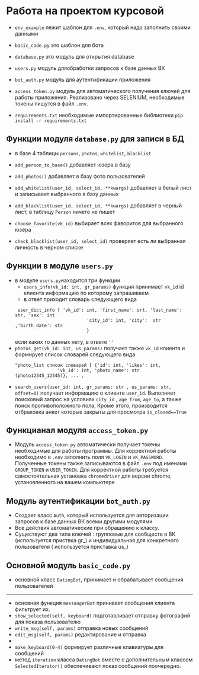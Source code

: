 # Работа на проектом курсовой  
  
* `env_example` лежит шаблон для `.env`,  который надо заполнить своими данными

* `basic_code.py`  это шаблон для бота
* `database.py` это модуль для открытия database
* `users.py`  модуль дляобработки запросов к базе данных ВК
* `bot_auth.py` модуль для аутентификации приложения
* `access_token.py` модуль для автоматического получения ключей для работы приложения. Реализовано через SELENIUM, необходимые токены пишутся в файл `.env`.

* `requirements.txt` необходимые импортированные библиотеки `pip install -r requirements.txt`
## Функции модуля `database.py` для записи в БД  


  - в базе 4 таблицы `persons`, `photos`, `whitelist`, `blacklist`
 
  - `add_person_to_base()`  добавляет юзера в базу
  - `add_photos()` добавляет в базу фото пользователей
  - `add_whitelist(user_id, select_id, **kwargs)` добавляет в белый лист и записывает
  выбранного в базу данных
  - `add_blacklist(user_id, select_id, **kwargs)` добавляет в черный лист, в таблицу `Person` ничего не пишет
  - `choose_favorite(vk_id)`   выбирает всех фаворитов для выбранного юзера
  - `check_blacklist(user_id, select_id)` проверяет есть ли выбранная личность в черном списке

## Функции в модуле `users.py`
* в модуле  `users.py`находится три  функции 
  - `users_info(vk_id: int, gr_params)`  функция принимает `vk_id` id  клиента информацию по которому запрашиваем
  - в ответ приходит словарь следующего вида
  ```
   user_dict_info { 'vk_id': int, 'first_name': srt, 'last_name': str, 'sex': int
                             'city_id': int, 'city':  str ,'birth_date': str
                             }
  ```
    если каких то данных нету, в ответе `''`
* `photos_get(vk_id: int, us_params)` получает также  `vk_id` клиента и формирует список словарей следующего вида
  ```
  "photo_list список словарей [ {'id': int, 'likes': int,
                  'vk_id': int, 'photo_name': str (photo12345_12345)}, ... ,  
  ```
* `search_users(user_id: int, gr_params: str , us_params: str, offset=0)` получает информацию о клиенте `user_id`. Выполняет поисковый запрос на условиях `city_id` , `age_from`, `age_to`, а также поиск пропивоположного пола, 
Кроме этого, производится отбраковка анкет которые закрыты для просмотра `is_closed==True`
## Функцианал модуля `access_token.py`
* Модуль   `access_token.py`  автоматически получает токены необходимые для работы программы. Для корректной работы необходимо в `.env` заполнить поля `VK_LOGIN` и `VK_PASSWORD`. Полученные токены
также записываются в файл `.env`  под именами `GROUP_TOKEN` и `USER_TOKEN`.  Для корректной работы требуется самостоятельная установка `chromedriver` для версии chrome, установленного на вашем компьютере

## Модуль  аутентификации `bot_auth.py`  
  - Создает класс `Auth`, который используется для авторизации запросов к базе данных ВК всеми другими модулями
  - Все действия автоматические при обращению к классу.
  - Существуют два типа ключей : групповые для сообществ в ВК (используется приствка gr_) и индивидуальная для конкретного пользователя ( используется приставка us_)

## Основной модуль `basic_code.py`

- основной класс `DatingBot`, принимает и обрабатывает сообщения пользователей
 ---
 - основная функция `messangerBot`  принивает сообщения клиента фильтрует их.
 - `show_selected(self, keyboard)` подготавливает отправку фотографий для показа пользователю
 - `write_msg(self, params)` отправка новых сообщений 
 - `edit_msg(self, params)` редактирование и отправка
 - 
 - `make_keyboard(0-4)` формирует различные клавиатуры для сообщений
 - метод `iteration` класса  `DatingBot` вместе с дополнительным классом `SelectedIterator()` обеспечивают показ сообщений поочередно.

